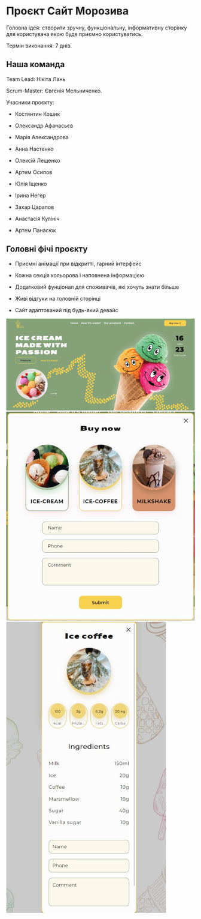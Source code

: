 # Проєкт Сайт Морозива

Головна ідея: створити зручну, функціональну, інформативну сторінку для користувача якою буде приємно користуватись.


Термін виконання: 7 днів.


## Наша команда

Team Lead: Нікіта Лань

Scrum-Master: Євгенія Мельниченко.

Учасники проєкту:

- Костянтин Кошик

- Олександр Афанасьєв

- Марія Александрова

- Анна Настенко          

- Олексій Лещенко

- Артем Осипов

- Юлія Іщенко

- Ірина Негер

- Захар Царапов

- Анастасія Кулініч

- Артем Панасюк


## Головні фічі проєкту 

- Приємні анімації при відкритті, гарний інтерфейс

- Кожна секція кольорова і наповнена інформацією

- Додатковий фунціонал для споживачів, які хочуть знати більше

- Живі відгуки на головній сторінці

- Сайт адаптований під будь-який девайс

![desctop site](./assets/desctop1.jpg)
![desctop two site](./assets/desctop2.jpg)
![mobile site](./assets/mobile1.jpg)